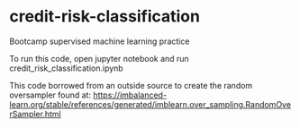 # credit-risk-classification
Bootcamp supervised machine learning practice

 To run this code, open jupyter notebook and run credit_risk_classification.ipynb

 This code borrowed from an outside source to create the random oversampler found at:
 https://imbalanced-learn.org/stable/references/generated/imblearn.over_sampling.RandomOverSampler.html

 
